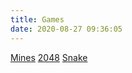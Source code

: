 ```yaml
---
title: Games
date: 2020-08-27 09:36:05
---
```


[Mines](../mines/)
[2048](../2048/)
[Snake](../snake/)